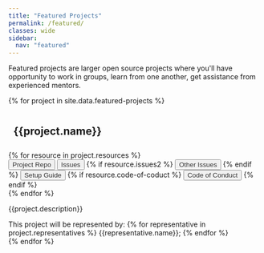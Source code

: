 ```yaml
---
title: "Featured Projects"
permalink: /featured/
classes: wide
sidebar:
  nav: "featured"
---
```


<link rel="stylesheet" href="{{ '/assets/css/projects.css' | relative_url }}">

Featured projects are larger open source projects where you'll have opportunity to work in groups, learn from one another, get assistance from experienced mentors.

<div class="row">
  {% for project in site.data.featured-projects %}
  <div class="column">
    <h2 id="{{project.name}}" style="background: {{project.color | default: 'white'}}; padding: 10px;">{{project.name}}</h2>
    {% for resource in project.resources %}
      <div id="project-links">
        <button class="btn" style="background: {{project.color | default: 'white'}}; opacity: .8;" onclick="window.location.href='{{resource.project}}';">Project Repo</button>
        <button class="btn" style="background: {{project.color | default: 'white'}}; opacity: .8;" onclick="window.location.href='{{resource.issues}}';">Issues</button>
        {% if resource.issues2 %}
        <button class="btn" style="background: {{project.color | default: 'white'}}; opacity: .8;" onclick="window.location.href='{{resource.issues2}}';">Other Issues</button>
        {% endif %}
        <button class="btn" style="background: {{project.color | default: 'white'}}; opacity: .8;" onclick="window.location.href='{{resource.setup}}';">Setup Guide</button>
        {% if resource.code-of-coduct %}
        <button class="btn" style="background: {{project.color | default: 'white'}}; opacity: .8;" onclick="window.location.href='{{resource.code-of-conduct}}';">Code of Conduct</button>
        {% endif %}
      </div>
    {% endfor %}
    <br />
    <p>{{project.description}}</p>
      <span>This project will be represented by:
      {% for representative in project.representatives %}
        {{representative.name}};
      {% endfor %}
      </span>
  </div>
  {% endfor %}
</div>